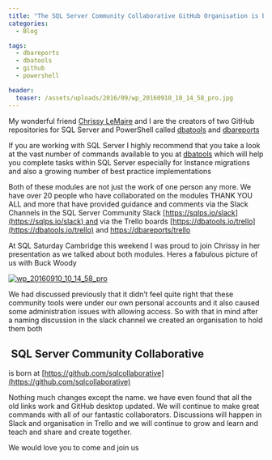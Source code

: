 ```yaml
---
title: "The SQL Server Community Collaborative GitHub Organisation is born"
categories:
  - Blog

tags:
  - dbareports
  - dbatools
  - github
  - powershell

header:
  teaser: /assets/uploads/2016/09/wp_20160910_10_14_58_pro.jpg
---
```

My wonderful friend [Chrissy LeMaire](https://twitter.com/cl) and I are the creators of two GitHub repositories for SQL Server and PowerShell called [dbatools](https://dbatools.io/) and [dbareports](https://dbareports.io)

If you are working with SQL Server I highly recommend that you take a look at the vast number of commands available to you at [dbatools](https://dbatools.io/) which will help you complete tasks within SQL Server especially for Instance migrations and also a growing number of best practice implementations

Both of these modules are not just the work of one person any more. We have over 20 people who have collaborated on the modules THANK YOU ALL and more that have provided guidance and comments via the Slack Channels in the SQL Server Community Slack [https://sqlps.io/slack](https://sqlps.io/slack) and via the Trello boards [https://dbatools.io/trello](https://dbatools.io/trello) and [https://dbareports/trello](https://dbareports/trello)

At SQL Saturday Cambridge this weekend I was proud to join Chrissy in her presentation as we talked about both modules. Heres a fabulous picture of us with Buck Woody

[![wp_20160910_10_14_58_pro](/assets/uploads/2016/09/wp_20160910_10_14_58_pro.jpg)](/assets/uploads/2016/09/wp_20160910_10_14_58_pro.jpg)

We had discussed previously that it didn’t feel quite right that these community tools were under our own personal accounts and it also caused some administration issues with allowing access. So with that in mind after a naming discussion in the slack channel we created an organisation to hold them both

 SQL Server Community Collaborative
-----------------------------------

is born at [https://github.com/sqlcollaborative](https://github.com/sqlcollaborative)

Nothing much changes except the name. we have even found that all the old links work and GitHub desktop updated. We will continue to make great commands with all of our fantastic collaborators. Discussions will happen in Slack and organisation in Trello and we will continue to grow and learn and teach and share and create together.

We would love you to come and join us
